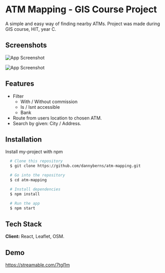 
# ATM Mapping - GIS Course Project

A simple and easy way of finding nearby ATMs.
Project was made during GIS course, HIT, year C.

## Screenshots

![App Screenshot](https://i.ibb.co/ww95DjS/123.jpg)

![App Screenshot](https://i.ibb.co/hsVdthw/Route.jpg)



## Features

- Filter
    - With / Without commission
    - Is / Isnt accessible
    - Bank
- Route from users location to chosen ATM.
- Search by given: City / Address.




## Installation

Install my-project with npm

```bash
  # Clone this repository
  $ git clone https://github.com/dannyberns/atm-mapping.git

  # Go into the repository
  $ cd atm-mapping

  # Install dependencies
  $ npm install

  # Run the app
  $ npm start
```
    
## Tech Stack

**Client:** React, Leaflet, OSM.


## Demo

https://streamable.com/7tgl1m

